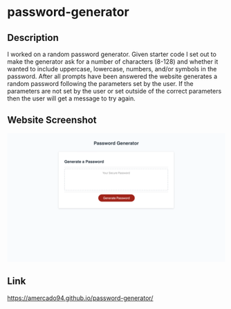 # password-generator

## Description
I worked on a random password generator. Given starter code I set out to make the generator ask for a number of characters (8-128) and whether it wanted to include uppercase, lowercase, numbers, and/or symbols in the password. After all prompts have been answered the website generates a random password following the parameters set by the user. If the parameters are not set by the user or set outside of the correct parameters then the user will get a message to try again.

## Website Screenshot
![Screenshot of my webpage featuring my Random Password Generator.](<images/password-generatorSS.png>)

## Link
https://amercado94.github.io/password-generator/